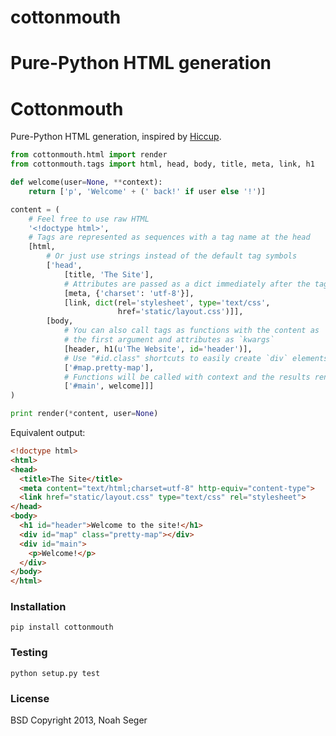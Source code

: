 cottonmouth
===========

Pure-Python HTML generation
=======
Cottonmouth
===========

Pure-Python HTML generation, inspired by [Hiccup][1].

```python
from cottonmouth.html import render
from cottonmouth.tags import html, head, body, title, meta, link, h1

def welcome(user=None, **context):
    return ['p', 'Welcome' + (' back!' if user else '!')]

content = (
    # Feel free to use raw HTML
    '<!doctype html>',
    # Tags are represented as sequences with a tag name at the head
    [html,
        # Or just use strings instead of the default tag symbols
        ['head',
            [title, 'The Site'],
            # Attributes are passed as a dict immediately after the tag
            [meta, {'charset': 'utf-8'}],
            [link, dict(rel='stylesheet', type='text/css',
                        href='static/layout.css')]],
        [body,
            # You can also call tags as functions with the content as
            # the first argument and attributes as `kwargs`
            [header, h1(u'The Website', id='header')],
            # Use "#id.class" shortcuts to easily create `div` elements
            ['#map.pretty-map'],
            # Functions will be called with context and the results rendered
            ['#main', welcome]]]
)

print render(*content, user=None)
```

Equivalent output:

```html
<!doctype html>
<html>
<head>
  <title>The Site</title>
  <meta content="text/html;charset=utf-8" http-equiv="content-type">
  <link href="static/layout.css" type="text/css" rel="stylesheet">
</head>
<body>
  <h1 id="header">Welcome to the site!</h1>
  <div id="map" class="pretty-map"></div>
  <div id="main">
    <p>Welcome!</p>
  </div>
</body>
</html>
```


### Installation

    pip install cottonmouth


### Testing

    python setup.py test


### License

BSD Copyright 2013, Noah Seger


[1]: https://github.com/weavejester/hiccup
